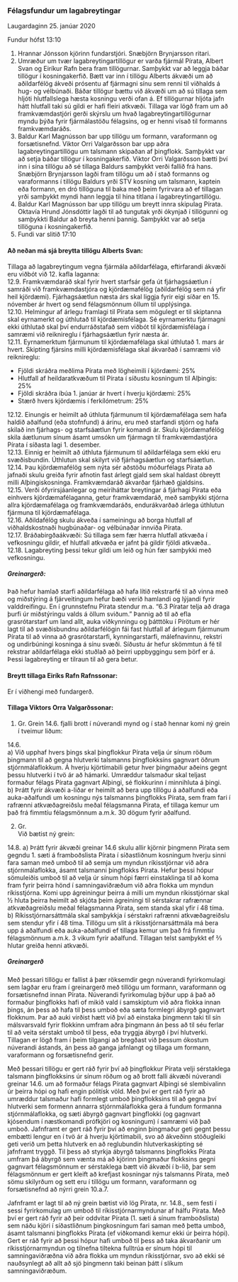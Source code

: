 ### Félagsfundur um lagabreytingar

Laugardaginn 25. janúar 2020

Fundur hófst 13:10
1. Hrannar Jónsson kjörinn fundarstjóri. Snæbjörn Brynjarsson ritari.
2. Umræður um tvær lagabreytingartillögur er varða fjármál Pírata, Albert Svan og Eiríkur Rafn bera fram tillögurnar.
Samþykkt var að leggja báðar tillögur í kosningakerfið. Bætt var inn í tillögu Alberts ákvæði um að aðildarfélög ákveði prósentu af fjármagni sínu sem renni til viðhalds á hug- og vélbúnaði.
Báðar tillögur bættu við ákvæði um að sú tillaga sem hljóti hlutfallslega hæsta kosningu verði ofan á. Ef tillögurnar hljóta jafn hátt hlutfall taki sú gildi er hafi fleiri atkvæði.
Tillaga var lögð fram um að framkvæmdastjóri gerði skýrslu um hvað lagabreytingartillögurnar myndu þýða fyrir fjármálastöðu félagsins, og er henni vísað til formanns framkvæmdaráðs.
3. Baldur Karl Magnússon bar upp tillögu um formann, varaformann og forsætisnefnd.
Viktor Orri Valgarðsson bar upp aðra lagabreytingartillögu um talsmann skipaðan af þingflokk.
Samþykkt var að setja báðar tillögur í kosningakerfið. Viktor Orri Valgarðsson bætti því inn i sína tillögu að sé tillaga Baldurs samþykkt verði fallið frá hans.
Snæbjörn Brynjarsson lagði fram tillögu um að í stað formanns og varaformanns í tillögu
Baldurs yrði STV kosning um talsmann, kaptein eða formann, en dró tillöguna til baka með þeim fyrirvara að ef tillagan yrði samþykkt myndi hann leggja til hina titlana í lagabreytingartillögu.
4. Baldur Karl Magnússon bar upp tillögu um breytt innra skipulag Pírata. 
Oktavía Hrund Jónsdóttir lagði til að tungutak yrði ókynjað í tillögunni og samþykkti Baldur að breyta henni þannig. 
Samþykkt var að setja tillöguna í kosningakerfið.
5. Fundi var slitið 17:10

#### Að neðan má sjá breytta tillögu Alberts Svan:

Tillaga að lagabreytingum vegna fjármála aðildarfélaga, eftirfarandi ákvæði eru viðbót við 12. kafla laganna:  
12.9. Framkvæmdaráð skal fyrir hvert starfsár gefa út fjárhagsáætlun í samráði við framkvæmdastjóra og kjördæmafélög (aðildarfélög sem ná yfir heil kjördæmi). Fjárhagsáætlun næsta árs skal liggja fyrir eigi síðar en 15. nóvember ár hvert og send félagsmönnum öllum til upplýsinga.  
12.10. Helmingur af árlegu framlagi til Pírata sem mögulegt er til skiptanna skal eyrnamerkt og úthlutað til kjördæmisfélaga. Sé eyrnamerktu fjármagni ekki úthlutað skal því endurráðstafað sem viðbót til kjördæmisfélaga í samræmi við reiknireglu í fjárhagsáætlun fyrir næsta ár.   
12.11. Eyrnamerktum fjármunum til kjördæmafélaga skal úthlutað 1. mars ár hvert. Skipting fjársins milli kjördæmisfélaga skal ákvarðað í samræmi við reiknireglu:
- Fjöldi skráðra meðlima Pírata með lögheimili í kjördæmi: 25%
- Hlutfall af heildaratkvæðum til Pírata í síðustu kosningum til Alþingis: 25%
- Fjöldi skráðra íbúa 1. janúar ár hvert í hverju kjördæmi: 25%  
- Stærð hvers kjördæmis í ferkílómetrum: 25%

12.12. Einungis er heimilt að úthluta fjármunum til kjördæmafélaga sem hafa haldið aðalfund (eða stofnfund) á árinu, eru með starfandi stjórn og hafa skilað inn fjárhags- og starfsáætlun fyrir komandi ár. Skulu kjördæmafélög skila áætlunum sínum ásamt umsókn um fjármagn til framkvæmdastjóra Pírata í síðasta lagi 1. desember.   
12.13. Einnig er heimilt að úthluta fjármunum til aðildarfélaga sem ekki eru svæðisbundin. Úthlutun skal skilyrt við fjárhagsáætlun og starfsáætlun.   
12.14. Þau kjördæmafélög sem nýta sér aðstöðu móðurfélags Pírata að jafnaði skulu greiða fyrir afnotin fast árlegt gjald sem skal haldast óbreytt milli Alþingiskosninga. Framkvæmdaráð ákvarðar fjárhæð gjaldsins.   
12.15. Verði ófyrirsjáanlegar og meiriháttar breytingar á fjárhagi Pírata eða einhvers kjördæmafélaganna, getur framkvæmdaráð, með samþykki stjórna allra kjördæmafélaga og framkvæmdaráðs, endurákvarðað árlega úthlutun fjármuna til kjördæmafélaga.  
12.16. Aðildafélög skulu ákveða í sameiningu að borga hlutfall af viðhaldskostnaði hugbúnaðar- og vélbúnaðar innviða Pírata.   
12.17. Bráðabirgðaákvæði: Sú tillaga sem fær hærra hlutfall atkvæða í vefkosningu gildir, ef hlutfall atkvæða er jafnt þá gildir fjöldi atkvæða..  
12.18. Lagabreyting þessi tekur gildi um leið og hún fær samþykki með vefkosningu. 

##### Greinargerð:

Það hefur hamlað starfi aðildarfélaga að hafa lítið rekstrarfé til að vinna með og miðstýring á fjárveitingum hefur bæði verið hamlandi og lýjandi fyrir valddreifingu. En í grunnstefnu Pírata stendur m.a. “6.3 Píratar telja að draga þurfi úr miðstýringu valds á öllum sviðum.” Þannig að til að efla grasrótarstarf um land allt, auka viðkynningu og þátttöku í Pírötum er hér lagt til að svæðisbundnu aðildarfélögin fái fast hlutfall af árlegum fjármunum Pírata til að vinna að grasrótarstarfi, kynningarstarfi, málefnavinnu, rekstri og undirbúningi kosninga á sínu svæði.
Síðustu ár hefur skömmtun á fé til rekstrar aðildarfélaga ekki stuðlað að þeirri uppbyggingu sem þörf er á. Þessi lagabreyting er tilraun til að gera betur.

#### Breytt tillaga Eiríks Rafn Rafnssonar:
Er í viðhengi með fundargerð.

#### Tillaga Viktors Orra Valgarðssonar:

1. Gr.
Grein 14.6. fjalli brott í núverandi mynd og í stað hennar komi ný grein í tveimur liðum:

14.6.  
a) Við upphaf hvers þings skal þingflokkur Pírata velja úr sínum röðum þingmann til að gegna hlutverki talsmanns þingflokksins gagnvart öðrum stjórnmálaflokkum. Á hverju kjörtímabili getur hver þingmaður aðeins gegnt þessu hlutverki í tvö ár að hámarki. Umræddur talsmaður skal teljast formaður félags Pírata gagnvart Alþingi, sé flokkurinn í minnihluta á þingi.  
b) Þrátt fyrir ákvæði a-liðar er heimilt að bera upp tillögu á aðalfundi eða auka-aðalfundi um kosningu nýs talsmanns þingflokks Pírata, sem fram fari í rafrænni atkvæðagreiðslu meðal félagsmanna Pírata, ef tillaga kemur um það frá fimmtíu félagsmönnum a.m.k. 30 dögum fyrir aðalfund.

2. Gr.  
Við bætist ný grein:

14.8.
a) Þrátt fyrir ákvæði greinar 14.6 skulu allir kjörnir þingmenn Pírata sem gegndu 1. sæti á framboðslista Pírata í síðastliðnum kosningum hverju sinni fara saman með umboð til að semja um myndun ríkisstjórnar við aðra stjórnmálaflokka, ásamt talsmanni þingflokks Pírata. Hefur þessi hópur sömuleiðis umboð til að velja úr sínum hópi færri einstaklinga til að koma fram fyrir þeirra hönd í samningaviðræðum við aðra flokka um myndun ríkisstjórna. Komi upp ágreiningur þeirra á milli um myndun ríkisstjórnar skal ½ hluta þeirra heimilt að skjóta þeim ágreiningi til sérstakrar rafrænnar atkvæðagreiðslu meðal félagsmanna Pírata, sem standa skal yfir í 48 tíma.
b) Ríkisstjórnarsáttmála skal samþykkja í sérstakri rafrænni atkvæðagreiðslu sem stendur yfir í 48 tíma. Tillögu um slit á ríkisstjórnarsáttmála má bera upp á aðalfundi eða auka-aðalfundi ef tillaga kemur um það frá fimmtíu félagsmönnum a.m.k. 3 vikum fyrir aðalfund. Tillagan telst samþykkt ef ⅔ hlutar greiða henni atkvæði.

##### Greinargerð

Með þessari tillögu er fallist á þær röksemdir gegn núverandi fyrirkomulagi sem lagðar eru fram í greinargerð með tillögu um formann, varaformann og forsætisnefnd innan Pírata. Núverandi fyrirkomulag býður upp á það að formaður þingflokks hafi of mikið vald í samskiptum við aðra flokka innan þings, án þess að hafa til þess umboð eða sæta formlegri ábyrgð gagnvart flokknum. Þar að auki virðist hætt við því að einstaka þingmenn taki til sín málsvarsvald fyrir flokkinn umfram aðra þingmann án þess að til séu ferlar til að veita sérstakt umboð til þess, eða tryggja ábyrgð í því hlutverki. Tillagan er lögð fram í þeim tilgangi að bregðast við þessum ókostum núverandi ástands, án þess að ganga jafnlangt og tillaga um formann, varaformann og forsætisnefnd gerir.

Með þessari tillögu er gert ráð fyrir því að þingflokkur Pírata velji sérstaklega talsmann þingflokksins úr sínum röðum og að brott falli ákvæði núverandi greinar 14.6. um að formaður félags Pírata gagnvart Alþingi sé slembivalinn úr þeirra hópi og hafi engin pólitísk völd. Með því er gert ráð fyrir að umræddur talsmaður hafi formlegt umboð þingflokksins til að gegna því hlutverki sem formenn annarra stjórnmálaflokka gera á fundum formanna stjórnmálaflokka, og sæti ábyrgð gagnvart þingflokki (og gagnvart kjósendum í næstkomandi prófkjöri og kosningum) í samræmi við það umboð. Jafnframt er gert ráð fyrir því að enginn þingmaður geti gegnt þessu embætti lengur en í tvö ár á hverju kjörtímabili, svo að ákveðinn stöðugleiki geti verið um þetta hlutverk en að reglubundin hlutverkaskipting sé jafnframt tryggð. Til þess að styrkja ábyrgð talsmanns þingflokks Pírata umfram þá ábyrgð sem vænta má að kjörinn þingmaður flokksins gegni gagnvart félagsmönnum er sérstaklega bætt við ákvæði í b-lið, þar sem félagsmönnum er gert kleift að krefjast kosningar nýs talsmanns Pírata, með sömu skilyrðum og sett eru í tillögu um formann, varaformann og forsætisnefnd að nýrri grein 10.a.7.

Jafnframt er lagt til að ný grein bætist við lög Pírata, nr. 14.8., sem festi í sessi fyrirkomulag um umboð til ríkisstjórnarmyndunar af hálfu Pírata. Með því er gert ráð fyrir að þeir oddvitar Pírata (1. sæti á sínum framboðslista) sem náðu kjöri í síðastliðnum þingkosningum fari saman með þetta umboð, ásamt talsmanni þingflokks Pírata (ef viðkomandi kemur ekki úr þeirra hópi). Gert er ráð fyrir að þessi hópur hafi umboð til þess að taka ákvarðanir um ríkisstjórnarmyndun og tilnefna tiltekna fulltrúa er sínum hópi til samningaviðræðna við aðra flokka um myndun ríkisstjórnar, svo að ekki sé nauðsynlegt að allt að sjö þingmenn taki beinan þátt í slíkum samningaviðræðum.